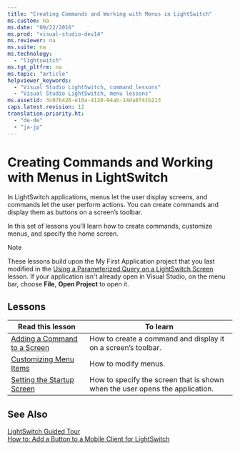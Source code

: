 ```yaml
---
title: "Creating Commands and Working with Menus in LightSwitch"
ms.custom: na
ms.date: "09/22/2016"
ms.prod: "visual-studio-dev14"
ms.reviewer: na
ms.suite: na
ms.technology: 
  - "lightswitch"
ms.tgt_pltfrm: na
ms.topic: "article"
helpviewer_keywords: 
  - "Visual Studio LightSwitch, command lessons"
  - "Visual Studio LightSwitch, menu lessons"
ms.assetid: 3c07b426-e10a-4120-94ab-14da8f41b213
caps.latest.revision: 12
translation.priority.ht: 
  - "de-de"
  - "ja-jp"
---
```

# Creating Commands and Working with Menus in LightSwitch
In LightSwitch applications, menus let the user display screens, and commands let the user perform actions. You can create commands and display them as buttons on a screen’s toolbar.  
  
 In this set of lessons you’ll learn how to create commands, customize menus, and specify the home screen.  
  
> [!NOTE]
>  These lessons build upon the My First Application project that you last modified in the [Using a Parameterized Query on a LightSwitch Screen](../vs140/using-a-parameterized-query-on-a-lightswitch-screen.md) lesson. If your application isn't already open in Visual Studio, on the menu bar, choose **File**, **Open Project** to open it.  
  
## Lessons  
  
|Read this lesson|To learn|  
|----------------------|--------------|  
|[Adding a Command to a Screen](../vs140/adding-commands-to-lightswitch-screens.md)|How to create a command and display it on a screen’s toolbar.|  
|[Customizing Menu Items](../vs140/working-with-menus-in-a-lightswitch-application.md)|How to modify menus.|  
|[Setting the Startup Screen](../vs140/setting-the-startup-screen-for-a-lightswitch-application.md)|How to specify the screen that is shown when the user opens the application.|  
  
## See Also  
 [LightSwitch Guided Tour](../vs140/lightswitch-guided-tour.md)   
 [How to: Add a Button to a Mobile Client for LightSwitch](../vs140/how-to--add-a-button-to-a-mobile-client-for-lightswitch.md)
